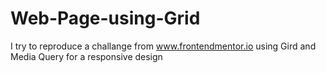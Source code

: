 # Web-Page-using-Grid
I try to reproduce a challange from www.frontendmentor.io using Gird and Media Query for a responsive design
